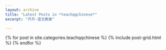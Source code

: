 ```yaml
---
layout: archive
title: "Latest Posts in *teachqqchinese*"
excerpt: "齐齐-语文教案"

---
```


<div class="tiles">
{% for post in site.categories.teachqqchinese %}
	{% include post-grid.html %}
{% endfor %}
</div><!-- /.tiles -->
